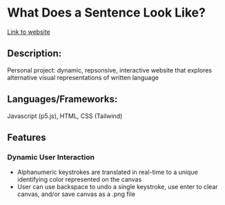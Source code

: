 # What Does a Sentence Look Like?
[Link to website](https://rjacobsneal.github.io/what-does-a-sentence-look-like/)

## Description:
Personal project: dynamic, repsonsive, interactive website that explores alternative visual representations of written language 

## Languages/Frameworks:
Javascript (p5.js), HTML, CSS (Tailwind)

## Features
### Dynamic User Interaction
- Alphanumeric keystrokes are translated in real-time to a unique identifying color represented on the canvas
- User can use backspace to undo a single keystroke, use enter to clear canvas, and/or save canvas as a .png file
